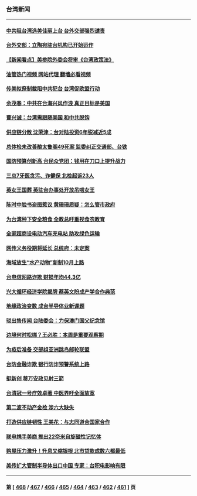 ### 台湾新闻
---
#### [中共阻台湾选美佳丽上台 台外交部强烈谴责](../../pages/ncid1349361/n13824660.md?09141645) 
#### [台外交部：立陶宛驻台机构已开始运作](../../pages/ncid1349361/n13824542.md?09141645) 
#### [【新闻看点】美参院外委会将审《台湾政策法》](../../pages/ncid1349361/n13824418.md?09141645) 
#### [油管热门视频 网站代理 翻墙必看视频](http://209.222.30.114:81/youtube.html?09141645)
#### [传美拟祭制裁阻中共犯台 台湾促欧盟行动](../../pages/ncid1349361/n13824369.md?09141645) 
#### [余茂春：中共在台海兴风作浪 真正目标是美国](../../pages/ncid1349361/n13824313.md?09141645) 
#### [曹兴诚：台湾需跟随美国 和中共脱钩](../../pages/ncid1349361/n13824177.md?09141645) 
#### [供应链分散 沈荣津：台对陆投资6年锐减近5成](../../pages/ncid1349361/n13823921.md?09141645) 
#### [总体检未改善酿太鲁阁49死案 监委纠正交通部、台铁](../../pages/ncid1349361/n13824146.md?09141645) 
#### [国防预算创新高 台民众党团：钱用在刀口上提升战力](../../pages/ncid1349361/n13824142.md?09141645) 
#### [三总7牙医贪污、诈健保 北检起诉23人](../../pages/ncid1349361/n13824151.md?09141645) 
#### [英女王国葬 英驻台办事处开放吊唁女王](../../pages/ncid1349361/n13824141.md?09141645) 
#### [陈时中脸书盗图惹议 黄珊珊质疑：怎么管市政府](../../pages/ncid1349361/n13824140.md?09141645) 
#### [为台湾种下安全粮食 全教总吁重视食农教育](../../pages/ncid1349361/n13824152.md?09141645) 
#### [全家超商设电动汽车充电站 助攻绿色运输](../../pages/ncid1349361/n13824154.md?09141645) 
#### [网传义务役期将延长 总统府：未定案](../../pages/ncid1349361/n13824156.md?09141645) 
#### [海域放生“水产动物”新制10月上路](../../pages/ncid1349361/n13824162.md?09141645) 
#### [台电信网路诈欺 财损年均44.3亿](../../pages/ncid1349361/n13824158.md?09141645) 
#### [兴大循环经济学院揭牌 蔡英文盼成产学合作典范](../../pages/ncid1349361/n13824170.md?09141645) 
#### [地缘政治变数 成台半导体业新课题](../../pages/ncid1349361/n13824132.md?09141645) 
#### [驳出售传闻 台陆委会：力保澳门国父纪念馆](../../pages/ncid1349361/n13824109.md?09141645) 
#### [边境何时松绑？王必胜：本周是重要观察期](../../pages/ncid1349361/n13824114.md?09141645) 
#### [为疫后准备 交部组亚洲跳岛邮轮联盟](../../pages/ncid1349361/n13824112.md?09141645) 
#### [台防金融诈欺 银行防诈预警系统上路](../../pages/ncid1349361/n13824107.md?09141645) 
#### [挺新创 蒋万安政见射三箭](../../pages/ncid1349361/n13824108.md?09141645) 
#### [台清冠一号疗效卓著 中医界吁全面放宽](../../pages/ncid1349361/n13824111.md?09141645) 
#### [第二波不动产金检 涉六大缺失](../../pages/ncid1349361/n13824096.md?09141645) 
#### [打造供应链韧性 王美花：与志同道合国家合作](../../pages/ncid1349361/n13824008.md?09141645) 
#### [联电携手美商 推出22奈米自旋磁性记忆体](../../pages/ncid1349361/n13824038.md?09141645) 
#### [购屋压力激升！升息又缩银根 北市贷款成数六都最低](../../pages/ncid1349361/n13824040.md?09141645) 
#### [美传扩大管制半导体出口中国 专家：台积电影响有限](../../pages/ncid1349361/n13824042.md?09141645) 

---
#### 第 [ [468](./468.md?09141645) / [467](./467.md?09141645) / [466](./466.md?09141645) / [465](./465.md?09141645) / [464](./464.md?09141645) / [463](./463.md?09141645) / [462](./462.md?09141645) / [461](./461.md?09141645) ] 页
